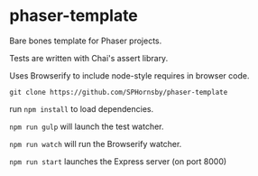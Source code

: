 # phaser-template

Bare bones template for Phaser projects.

Tests are written with Chai's assert library.

Uses Browserify to include node-style requires in browser code.

`git clone https://github.com/SPHornsby/phaser-template`

run `npm install` to load dependencies.

`npm run gulp`  will launch the test watcher.

`npm run watch` will run the Browserify watcher.

`npm run start` launches the Express server (on port 8000)